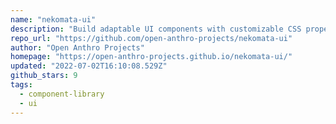 ```yaml
---
name: "nekomata-ui"
description: "Build adaptable UI components with customizable CSS properties."
repo_url: "https://github.com/open-anthro-projects/nekomata-ui"
author: "Open Anthro Projects"
homepage: "https://open-anthro-projects.github.io/nekomata-ui/"
updated: "2022-07-02T16:10:08.529Z"
github_stars: 9
tags: 
  - component-library
  - ui
---
```

